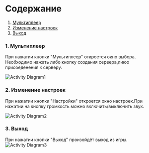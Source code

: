 # Содержание
1. [Мультиплеер](#1)
2. [Изменение настроек](#2)
3. [Выход](#3)

### 1. Мультиплеер<a name="1"></a>
При нажатии кнопки "Мультиплеер" откроется окно выбора. Необходимо нажать либо кнопку создания сервера,лиюо присоеденения к серверу.

![Activity Diagram1](https://user-images.githubusercontent.com/49131712/66784710-e3e60400-eee3-11e9-8f82-e6e4a30c86b1.jpg)


### 2. Изменение настроек<a name="2"></a>
При нажатии кнопки "Настройки" откроется окно настроек.При нажатии на кнопку громкость можно включить/выключить звук.

![Activity Diagram2](https://user-images.githubusercontent.com/49131712/66785751-da11d000-eee6-11e9-97d0-ae98956a860d.jpg)
  
### 3. Выход<a name="3"></a>
При нажатии кнопки "Выход" произойдёт выход из игры.
![Activity Diagram3](https://user-images.githubusercontent.com/49131712/66786228-5822a680-eee8-11e9-85c5-26bbe6094e03.jpg)

